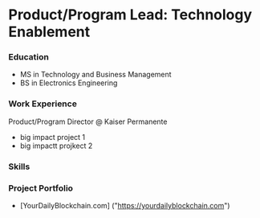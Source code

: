 # Product/Program Lead: Technology Enablement

### Education
- MS in Technology and Business Management
- BS in Electronics Engineering

### Work Experience
Product/Program Director @ Kaiser Permanente
- big impact project 1
- big impactt projkect 2


### Skills


### Project Portfolio
- [YourDailyBlockchain.com] ("https://yourdailyblockchain.com")
